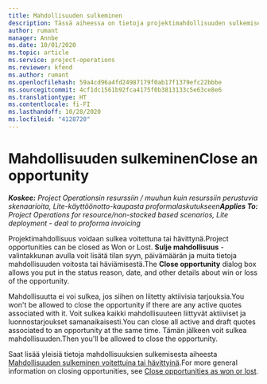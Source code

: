 ```yaml
---
title: Mahdollisuuden sulkeminen
description: Tässä aiheessa on tietoja projektimahdollisuuden sulkemisesta.
author: rumant
manager: Annbe
ms.date: 10/01/2020
ms.topic: article
ms.service: project-operations
ms.reviewer: kfend
ms.author: rumant
ms.openlocfilehash: 59a4cd96a4fd24987179f0ab17f1379efc22bbbe
ms.sourcegitcommit: 4cf1dc1561b92fca4175f0b3813133c5e63ce8e6
ms.translationtype: HT
ms.contentlocale: fi-FI
ms.lasthandoff: 10/28/2020
ms.locfileid: "4128720"
---
```

# <a name="close-an-opportunity"></a><span data-ttu-id="53fe3-103">Mahdollisuuden sulkeminen</span><span class="sxs-lookup"><span data-stu-id="53fe3-103">Close an opportunity</span></span>

<span data-ttu-id="53fe3-104">_**Koskee:** Project Operationsin resurssiin / muuhun kuin resurssiin perustuvia skenaarioita, Lite-käyttöönotto-kaupasta proformalaskutukseen_</span><span class="sxs-lookup"><span data-stu-id="53fe3-104">_**Applies To:** Project Operations for resource/non-stocked based scenarios, Lite deployment - deal to proforma invoicing_</span></span>

<span data-ttu-id="53fe3-105">Projektimahdollisuus voidaan sulkea voitettuna tai hävittynä.</span><span class="sxs-lookup"><span data-stu-id="53fe3-105">Project opportunities can be closed as Won or Lost.</span></span> <span data-ttu-id="53fe3-106">**Sulje mahdollisuus** -valintakkunan avulla voit lisätä tilan syyn, päivämäärän ja muita tietoja mahdollisuuden voitosta tai häviämisestä.</span><span class="sxs-lookup"><span data-stu-id="53fe3-106">The **Close opportunity** dialog box allows you put in the status reason, date, and other details about win or loss of the opportunity.</span></span>

<span data-ttu-id="53fe3-107">Mahdollisuutta ei voi sulkea, jos siihen on liitetty aktiivisia tarjouksia.</span><span class="sxs-lookup"><span data-stu-id="53fe3-107">You won't be allowed to close the opportunity if there are any active quotes associated with it.</span></span> <span data-ttu-id="53fe3-108">Voit sulkea kaikki mahdollisuuteen liittyvät aktiiviset ja luonnostarjoukset samanaikaisesti.</span><span class="sxs-lookup"><span data-stu-id="53fe3-108">You can close all active and draft quotes associated to an opportunity at the same time.</span></span> <span data-ttu-id="53fe3-109">Tämän jälkeen voit sulkea mahdollisuuden.</span><span class="sxs-lookup"><span data-stu-id="53fe3-109">Then you'll be allowed to close the opportunity.</span></span>

<span data-ttu-id="53fe3-110">Saat lisää yleisiä tietoja mahdollisuuksien sulkemisesta aiheesta [Mahdollisuuden sulkeminen voitettuina tai hävittyinä](https://docs.microsoft.com/dynamics365/sales-enterprise/close-opportunity-won-lost-sales).</span><span class="sxs-lookup"><span data-stu-id="53fe3-110">For more general information on closing opportunities, see [Close opportunities as won or lost](https://docs.microsoft.com/dynamics365/sales-enterprise/close-opportunity-won-lost-sales).</span></span>
